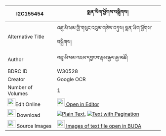 |I2C155454|སྨན་ཡིག་ཕྱོགས་བསྒྲིགས། 
| --- | --- 
|Alternative Title |འཇུ་མི་ཕམ་གྱི་གསུང་འབུམ་གཅེས་བཏུས། སྨན་ཡིག་ཕྱོགས་བསྒྲིགས།
|Author| འཇུ་མི་ཕམ་འཇམ་དབྱངས་རྣམ་རྒྱལ་རྒྱ་མཚོ།
|BDRC ID | W30528
|Creator | Google OCR
|Number of Volumes| 1
|<img width="25" src="https://img.icons8.com/color/25/000000/edit-property.png">Edit Online| [<img width="25" src="https://avatars.githubusercontent.com/u/45091458?s=200&v=4"> Open in Editor](http://editor.openpecha.org/I2C155454)
|<img width="25" src="https://img.icons8.com/fluent/48/000000/download-2.png"/>  Download | [![](https://img.icons8.com/color/20/000000/txt.png)Plain Text](https://github.com/Openpecha/I2C155454/releases/download/v2/menyik_chok_drik_plain_I2C155454.zip), [![](https://img.icons8.com/color/20/000000/txt.png)Text with Pagination](https://github.com/Openpecha/I2C155454/releases/download/v2/menyik_chok_drik_pages_I2C155454.zip)
|<img width="25" src="https://img.icons8.com/plasticine/100/000000/pictures-folder.png"/>  Source Images | [<img width="25" src="https://library.bdrc.io/icons/BUDA-small.svg"> Images of text file open in BUDA](https://library.bdrc.io/show/bdr:W30528)